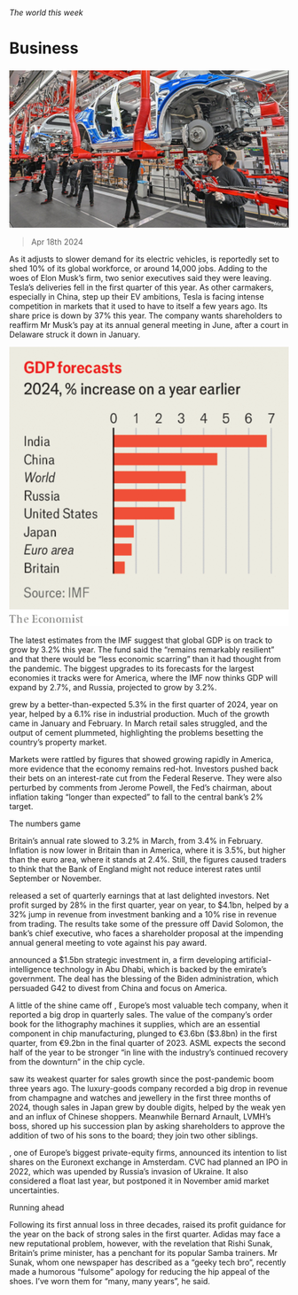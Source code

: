 ###### The world this week

# Business 

#####  

![image](images/20240420_WWP501.jpg) 

> Apr 18th 2024 

As it adjusts to slower demand for its electric vehicles,  is reportedly set to shed 10% of its global workforce, or around 14,000 jobs. Adding to the woes of Elon Musk’s firm, two senior executives said they were leaving. Tesla’s deliveries fell in the first quarter of this year. As other carmakers, especially in China, step up their EV ambitions, Tesla is facing intense competition in markets that it used to have to itself a few years ago. Its share price is down by 37% this year. The company wants shareholders to reaffirm Mr Musk’s pay at its annual general meeting in June, after a court in Delaware struck it down in January. 

![image](images/20240420_WWC375.png) 


The latest estimates from the IMF suggest that global GDP is on track to grow by 3.2% this year. The fund said the  “remains remarkably resilient” and that there would be “less economic scarring” than it had thought from the pandemic. The biggest upgrades to its forecasts for the largest economies it tracks were for America, where the IMF now thinks GDP will expand by 2.7%, and Russia, projected to grow by 3.2%. 

 grew by a better-than-expected 5.3% in the first quarter of 2024, year on year, helped by a 6.1% rise in industrial production. Much of the growth came in January and February. In March retail sales struggled, and the output of cement plummeted, highlighting the problems besetting the country’s property market. 

Markets were rattled by figures that showed growing rapidly in America, more evidence that the economy remains red-hot. Investors pushed back their bets on an interest-rate cut from the Federal Reserve. They were also perturbed by comments from Jerome Powell, the Fed’s chairman, about inflation taking “longer than expected” to fall to the central bank’s 2% target. 

The numbers game

Britain’s annual rate slowed to 3.2% in March, from 3.4% in February. Inflation is now lower in Britain than in America, where it is 3.5%, but higher than the euro area, where it stands at 2.4%. Still, the figures caused traders to think that the Bank of England might not reduce interest rates until September or November. 

 released a set of quarterly earnings that at last delighted investors. Net profit surged by 28% in the first quarter, year on year, to $4.1bn, helped by a 32% jump in revenue from investment banking and a 10% rise in revenue from trading. The results take some of the pressure off David Solomon, the bank’s chief executive, who faces a shareholder proposal at the impending annual general meeting to vote against his pay award. 

 announced a $1.5bn strategic investment in, a firm developing artificial-intelligence technology in Abu Dhabi, which is backed by the emirate’s government. The deal has the blessing of the Biden administration, which persuaded G42 to divest from China and focus on America. 

A little of the shine came off , Europe’s most valuable tech company, when it reported a big drop in quarterly sales. The value of the company’s order book for the lithography machines it supplies, which are an essential component in chip manufacturing, plunged to €3.6bn ($3.8bn) in the first quarter, from €9.2bn in the final quarter of 2023. ASML expects the second half of the year to be stronger “in line with the industry’s continued recovery from the downturn” in the chip cycle. 

 saw its weakest quarter for sales growth since the post-pandemic boom three years ago. The luxury-goods company recorded a big drop in revenue from champagne and watches and jewellery in the first three months of 2024, though sales in Japan grew by double digits, helped by the weak yen and an influx of Chinese shoppers. Meanwhile Bernard Arnault, LVMH’s boss, shored up his succession plan by asking shareholders to approve the addition of two of his sons to the board; they join two other siblings. 

 , one of Europe’s biggest private-equity firms, announced its intention to list shares on the Euronext exchange in Amsterdam. CVC had planned an IPO in 2022, which was upended by Russia’s invasion of Ukraine. It also considered a float last year, but postponed it in November amid market uncertainties. 

Running ahead

Following its first annual loss in three decades,  raised its profit guidance for the year on the back of strong sales in the first quarter. Adidas may face a new reputational problem, however, with the revelation that Rishi Sunak, Britain’s prime minister, has a penchant for its popular Samba trainers. Mr Sunak, whom one newspaper has described as a “geeky tech bro”, recently made a humorous “fulsome” apology for reducing the hip appeal of the shoes. I’ve worn them for “many, many years”, he said. 

